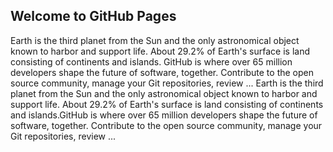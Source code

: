 ## Welcome to GitHub Pages

Earth is the third planet from the Sun and the only astronomical object known to harbor and support life. About 29.2% of Earth's surface is land consisting of continents and islands. 
GitHub is where over 65 million developers shape the future of software, together. Contribute to the open source community, manage your Git repositories, review ... 
Earth is the third planet from the Sun and the only astronomical object known to harbor and support life. About 29.2% of Earth's surface is land consisting of continents and islands.GitHub is where over 65 million developers shape the future of software, together. Contribute to the open source community, manage your Git repositories, review ...
